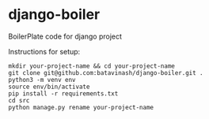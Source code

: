 # django-boiler
BoilerPlate code for django project

Instructions for setup:

	mkdir your-project-name && cd your-project-name
	git clone git@github.com:batavinash/django-boiler.git .
	python3 -m venv env
	source env/bin/activate
	pip install -r requirements.txt
	cd src
	python manage.py rename your-project-name
